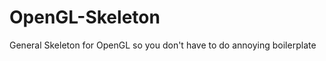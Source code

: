 OpenGL-Skeleton
===============

General Skeleton for OpenGL so you don't have to do annoying boilerplate
